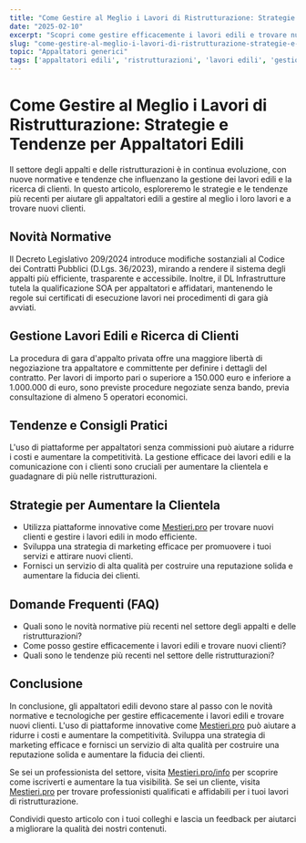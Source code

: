```yaml
---
title: "Come Gestire al Meglio i Lavori di Ristrutturazione: Strategie e Tendenze per Appaltatori Edili"
date: "2025-02-10"
excerpt: "Scopri come gestire efficacemente i lavori edili e trovare nuovi clienti nel settore delle ristrutturazioni. Strategie e tendenze per appaltatori edili."
slug: "come-gestire-al-meglio-i-lavori-di-ristrutturazione-strategie-e-tendenze-per-appaltatori-edili"
topic: "Appaltatori generici"
tags: ['appaltatori edili', 'ristrutturazioni', 'lavori edili', 'gestione lavori edili']
---
```

# Come Gestire al Meglio i Lavori di Ristrutturazione: Strategie e Tendenze per Appaltatori Edili

Il settore degli appalti e delle ristrutturazioni è in continua evoluzione, con nuove normative e tendenze che influenzano la gestione dei lavori edili e la ricerca di clienti. In questo articolo, esploreremo le strategie e le tendenze più recenti per aiutare gli appaltatori edili a gestire al meglio i loro lavori e a trovare nuovi clienti.

## Novità Normative

Il Decreto Legislativo 209/2024 introduce modifiche sostanziali al Codice dei Contratti Pubblici (D.Lgs. 36/2023), mirando a rendere il sistema degli appalti più efficiente, trasparente e accessibile. Inoltre, il DL Infrastrutture tutela la qualificazione SOA per appaltatori e affidatari, mantenendo le regole sui certificati di esecuzione lavori nei procedimenti di gara già avviati.

## Gestione Lavori Edili e Ricerca di Clienti

La procedura di gara d'appalto privata offre una maggiore libertà di negoziazione tra appaltatore e committente per definire i dettagli del contratto. Per lavori di importo pari o superiore a 150.000 euro e inferiore a 1.000.000 di euro, sono previste procedure negoziate senza bando, previa consultazione di almeno 5 operatori economici.

## Tendenze e Consigli Pratici

L'uso di piattaforme per appaltatori senza commissioni può aiutare a ridurre i costi e aumentare la competitività. La gestione efficace dei lavori edili e la comunicazione con i clienti sono cruciali per aumentare la clientela e guadagnare di più nelle ristrutturazioni.

## Strategie per Aumentare la Clientela

* Utilizza piattaforme innovative come [Mestieri.pro](https://mestieri.pro) per trovare nuovi clienti e gestire i lavori edili in modo efficiente.
* Sviluppa una strategia di marketing efficace per promuovere i tuoi servizi e attirare nuovi clienti.
* Fornisci un servizio di alta qualità per costruire una reputazione solida e aumentare la fiducia dei clienti.

## Domande Frequenti (FAQ)

* Quali sono le novità normative più recenti nel settore degli appalti e delle ristrutturazioni?
* Come posso gestire efficacemente i lavori edili e trovare nuovi clienti?
* Quali sono le tendenze più recenti nel settore delle ristrutturazioni?

## Conclusione

In conclusione, gli appaltatori edili devono stare al passo con le novità normative e tecnologiche per gestire efficacemente i lavori edili e trovare nuovi clienti. L'uso di piattaforme innovative come [Mestieri.pro](https://mestieri.pro) può aiutare a ridurre i costi e aumentare la competitività. Sviluppa una strategia di marketing efficace e fornisci un servizio di alta qualità per costruire una reputazione solida e aumentare la fiducia dei clienti.

Se sei un professionista del settore, visita [Mestieri.pro/info](https://mestieri.pro/info) per scoprire come iscriverti e aumentare la tua visibilità. Se sei un cliente, visita [Mestieri.pro](https://mestieri.pro) per trovare professionisti qualificati e affidabili per i tuoi lavori di ristrutturazione.

Condividi questo articolo con i tuoi colleghi e lascia un feedback per aiutarci a migliorare la qualità dei nostri contenuti.